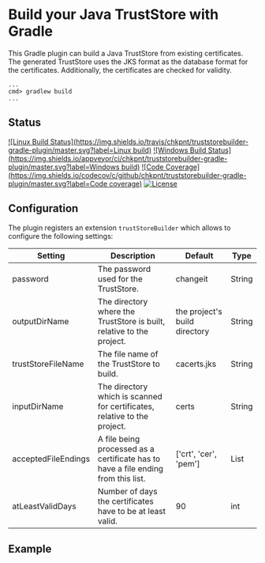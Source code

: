 # Build your Java TrustStore with Gradle

This Gradle plugin can build a Java TrustStore from existing certificates. The generated TrustStore uses the JKS format as the database format for the certificates. Additionally, the certificates are checked for validity.

```
...
cmd> gradlew build
...
```

## Status

[![Linux Build Status](https://img.shields.io/travis/chkpnt/truststorebuilder-gradle-plugin/master.svg?label=Linux build)](https://travis-ci.org/chkpnt/truststorebuilder-gradle-plugin)
[![Windows Build Status](https://img.shields.io/appveyor/ci/chkpnt/truststorebuilder-gradle-plugin/master.svg?label=Windows build)](https://ci.appveyor.com/project/chkpnt/truststorebuilder-gradle-plugin/branch/master)
[![Code Coverage](https://img.shields.io/codecov/c/github/chkpnt/truststorebuilder-gradle-plugin/master.svg?label=Code coverage)](https://codecov.io/github/chkpnt/truststorebuilder-gradle-plugin?branch=master)
[![License](https://img.shields.io/github/license/chkpnt/truststorebuilder-gradle-plugin.svg?label=License)](https://tldrlegal.com/license/apache-license-2.0-(apache-2.0))


## Configuration

The plugin registers an extension `trustStoreBuilder` which allows to configure the following settings:

| Setting             | Description                                                                       | Default                       | Type         |
|---------------------|-----------------------------------------------------------------------------------|-------------------------------|--------------|
| password            | The password used for the TrustStore.                                             | changeit                      | String       |
| outputDirName       | The directory where the TrustStore is built, relative to the project.             | the project's build directory | String       |
| trustStoreFileName  | The file name of the TrustStore to build.                                         | cacerts.jks                   | String       |
| inputDirName        | The directory which is scanned for certificates, relative to the project.         | certs                         | String       |
| acceptedFileEndings | A file being processed as a certificate has to have a file ending from this list. | ['crt', 'cer', 'pem']         | List<String> |
| atLeastValidDays    | Number of days the certificates have to be at least valid.                        | 90                            | int          |

## Example
